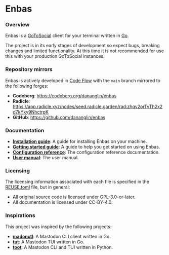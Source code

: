 # Enbas

### Overview

Enbas is a [GoToSocial](https://docs.gotosocial.org/en/latest/) client for your terminal written
in [Go](https://go.dev).

The project is in its early stages of development so expect bugs, breaking changes and limited
functionality.
At this time it is not recommended for use this with your production GoToSocial instances.

### Repository mirrors

Enbas is actively developed in [Code Flow](https://codeflow.dananglin.me.uk/apollo/enbas) with
the `main` branch mirrored to the following forges:

- **Codeberg**: https://codeberg.org/dananglin/enbas
- **Radicle**: https://app.radicle.xyz/nodes/seed.radicle.garden/rad:zhqv2orTvTh2x2d7kYky9NhctrpK
- **GitHub**: https://github.com/dananglin/enbas

### Documentation

- **[Installation guide](docs/installation.md)**: A guide for installing Enbas on your machine.
- **[Getting started guide](docs/getting_started.md)**: A guide to help you get started on using Enbas.
- **[Configuration reference](docs/configuration.md)**: The configuration reference documentation.
- **[User manual](docs/manual.md)**: The user manual.

### Licensing

The licensing information associated with each file is specified in the [REUSE.toml](REUSE.toml) file,
but in general:

- All original source code is licensed under GPL-3.0-or-later.
- All documentation is licensed under CC-BY-4.0.

### Inspirations

This project was inspired by the following projects:

* **[madonctl](https://github.com/McKael/madonctl)**: A Mastodon CLI client written in Go.
* **[tut](https://github.com/RasmusLindroth/tut)**: A Mastodon TUI written in Go.
* **[toot](https://pypi.org/project/toot/)**: A Mastodon CLI and TUI written in Python.
